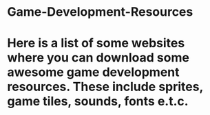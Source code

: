 # Game-Development-Resources
# Here is a list of some websites where you can download some awesome game development resources. These include sprites, game tiles, sounds, fonts e.t.c.

